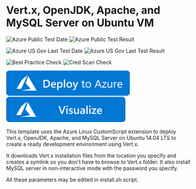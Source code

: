 # Vert.x, OpenJDK, Apache, and MySQL Server on Ubuntu VM

![Azure Public Test Date](https://azurequickstartsservice.blob.core.windows.net/badges/application-workloads/apache/vertx-openjdk-apache-mysql-on-ubuntu/PublicLastTestDate.svg)
![Azure Public Test Result](https://azurequickstartsservice.blob.core.windows.net/badges/application-workloads/apache/vertx-openjdk-apache-mysql-on-ubuntu/PublicDeployment.svg)

![Azure US Gov Last Test Date](https://azurequickstartsservice.blob.core.windows.net/badges/application-workloads/apache/vertx-openjdk-apache-mysql-on-ubuntu/FairfaxLastTestDate.svg)
![Azure US Gov Last Test Result](https://azurequickstartsservice.blob.core.windows.net/badges/application-workloads/apache/vertx-openjdk-apache-mysql-on-ubuntu/FairfaxDeployment.svg)

![Best Practice Check](https://azurequickstartsservice.blob.core.windows.net/badges/application-workloads/apache/vertx-openjdk-apache-mysql-on-ubuntu/BestPracticeResult.svg)
![Cred Scan Check](https://azurequickstartsservice.blob.core.windows.net/badges/application-workloads/apache/vertx-openjdk-apache-mysql-on-ubuntu/CredScanResult.svg)

[![Deploy To Azure](https://raw.githubusercontent.com/Azure/azure-quickstart-templates/master/1-CONTRIBUTION-GUIDE/images/deploytoazure.svg?sanitize=true)](https://portal.azure.com/#create/Microsoft.Template/uri/https%3A%2F%2Fraw.githubusercontent.com%2FAzure%2Fazure-quickstart-templates%2Fmaster%2Fapplication-workloads%2Fapache%2Fvertx-openjdk-apache-mysql-on-ubuntu%2Fazuredeploy.json)  [![Visualize](https://raw.githubusercontent.com/Azure/azure-quickstart-templates/master/1-CONTRIBUTION-GUIDE/images/visualizebutton.svg?sanitize=true)](http://armviz.io/#/?load=https%3A%2F%2Fraw.githubusercontent.com%2FAzure%2Fazure-quickstart-templates%2Fmaster%2Fapplication-workloads%2Fapache%2Fvertx-openjdk-apache-mysql-on-ubuntu%2Fazuredeploy.json)

This template uses the Azure Linux CustomScript extension to deploy Vert.x, OpenJDK, Apache, and MySQL Server on Ubuntu 14.04 LTS to create a ready development environment using Vert.x.

It downloads Vert.x installation files from the location you specify and creates a symlink so you don't have to browse to Vert.x folder. It also install MySQL server in non-interactive mode with the password you specify.

All these parameters may be edited in install.sh script.



